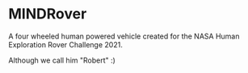 # MINDRover
A four wheeled human powered vehicle created for the NASA Human Exploration Rover Challenge 2021.

Although we call him "Robert" :)
